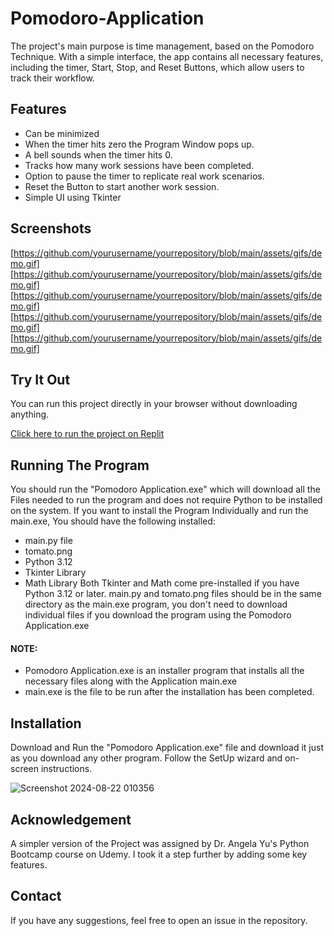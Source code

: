 # Pomodoro-Application
The project's main purpose is time management, based on the Pomodoro Technique. With a simple interface, the app contains all necessary features, including the timer, Start, Stop, and Reset Buttons, which allow users to track their workflow.

## Features
- Can be minimized
- When the timer hits zero the Program Window pops up.
- A bell sounds when the timer hits 0.
- Tracks how many work sessions have been completed.
- Option to pause the timer to replicate real work scenarios.
- Reset the Button to start another work session.
- Simple UI using Tkinter

## Screenshots
[https://github.com/yourusername/yourrepository/blob/main/assets/gifs/demo.gif]
[https://github.com/yourusername/yourrepository/blob/main/assets/gifs/demo.gif]
[https://github.com/yourusername/yourrepository/blob/main/assets/gifs/demo.gif]
[https://github.com/yourusername/yourrepository/blob/main/assets/gifs/demo.gif]
[https://github.com/yourusername/yourrepository/blob/main/assets/gifs/demo.gif]

## Try It Out

You can run this project directly in your browser without downloading anything.

[Click here to run the project on Replit](https://replit.com/join/qgtnrvtxbs-aryan-ahmed)

## Running The Program
You should run the "Pomodoro Application.exe" which will download all the Files needed to run the program and does not require Python to be installed on the system.
If you want to install the Program Individually and run the main.exe, You should have the following installed:
- main.py file
- tomato.png
- Python 3.12
- Tkinter Library
- Math Library
Both Tkinter and Math come pre-installed if you have Python 3.12 or later.
main.py and tomato.png files should be in the same directory as the main.exe program, you don't need to download individual files if you download the
program using the Pomodoro Application.exe
#### NOTE:
- Pomodoro Application.exe is an installer program that installs all the necessary files along with the Application main.exe
- main.exe is the file to be run after the installation has been completed.

## Installation
Download and Run the "Pomodoro Application.exe" file and download it just as you download any other program. Follow the SetUp wizard and on-screen instructions.

![Screenshot 2024-08-22 010356](https://github.com/user-attachments/assets/5bae1670-6950-4cc3-91b5-698a7780ad33)


## Acknowledgement
A simpler version of the Project was assigned by Dr. Angela Yu's Python Bootcamp course on Udemy. I took it a step further by adding some key features.

## Contact
If you have any suggestions, feel free to open an issue in the repository.




